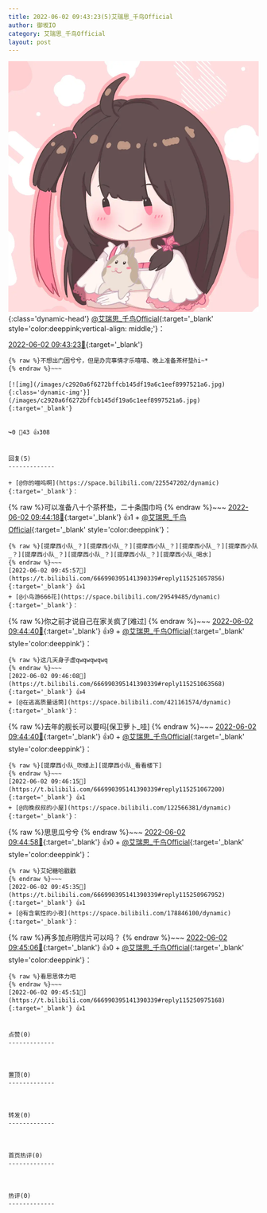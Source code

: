 ```yaml
---
title: 2022-06-02 09:43:23(5)艾瑞思_千鸟Official
author: 御坂IO
category: 艾瑞思_千鸟Official
layout: post
---
```


![img](/images/7e08840c56f251de28bdf766b647bd5fe9a5d50a.jpg){:class='dynamic-head'}
[@艾瑞思_千鸟Official](https://space.bilibili.com/1090010845/dynamic){:target='_blank' style='color:deeppink;vertical-align: middle;'}：

[2022-06-02 09:43:23🔗](https://t.bilibili.com/666990395141390339){:target='_blank'}

~~~
{% raw %}不想出门困兮兮，但是办完事情才乐嘻嘻、晚上准备茶杯垫hi~*
{% endraw %}~~~

[![img](/images/c2920a6f6272bffcb145df19a6c1eef8997521a6.jpg){:class='dynamic-img'}](/images/c2920a6f6272bffcb145df19a6c1eef8997521a6.jpg){:target='_blank'}


↪️0 💬43 👍308


回复(5)
-------------

+ [@你的喵呜啊](https://space.bilibili.com/225547202/dynamic){:target='_blank'}：
~~~
{% raw %}可以准备八十个茶杯垫，二十条围巾吗
{% endraw %}~~~
[2022-06-02 09:44:18🔗](https://t.bilibili.com/666990395141390339#reply115250772432){:target='_blank'} 👍1
    + [@艾瑞思_千鸟Official](https://space.bilibili.com/1090010845/dynamic){:target='_blank' style='color:deeppink'}：
~~~
{% raw %}[提摩西小队_？][提摩西小队_？][提摩西小队_？][提摩西小队_？][提摩西小队_？][提摩西小队_？][提摩西小队_？][提摩西小队_？][提摩西小队_喝水]
{% endraw %}~~~
[2022-06-02 09:45:57🔗](https://t.bilibili.com/666990395141390339#reply115251057856){:target='_blank'} 👍1
+ [@小鸟游666花](https://space.bilibili.com/29549485/dynamic){:target='_blank'}：
~~~
{% raw %}你之前才说自己在家关疯了[难过]
{% endraw %}~~~
[2022-06-02 09:44:40🔗](https://t.bilibili.com/666990395141390339#reply115250782928){:target='_blank'} 👍9
    + [@艾瑞思_千鸟Official](https://space.bilibili.com/1090010845/dynamic){:target='_blank' style='color:deeppink'}：
~~~
{% raw %}这几天身子虚qwqwqwqwq
{% endraw %}~~~
[2022-06-02 09:46:08🔗](https://t.bilibili.com/666990395141390339#reply115251063568){:target='_blank'} 👍4
+ [@在逃高质量话筒](https://space.bilibili.com/421161574/dynamic){:target='_blank'}：
~~~
{% raw %}去年的舰长可以要吗[保卫萝卜_哇]
{% endraw %}~~~
[2022-06-02 09:44:40🔗](https://t.bilibili.com/666990395141390339#reply115250861600){:target='_blank'} 👍0
    + [@艾瑞思_千鸟Official](https://space.bilibili.com/1090010845/dynamic){:target='_blank' style='color:deeppink'}：
~~~
{% raw %}[提摩西小队_吹楼上][提摩西小队_看看楼下]
{% endraw %}~~~
[2022-06-02 09:46:15🔗](https://t.bilibili.com/666990395141390339#reply115251067200){:target='_blank'} 👍1
+ [@向晚叔叔的小屋](https://space.bilibili.com/122566381/dynamic){:target='_blank'}：
~~~
{% raw %}思思瓜兮兮
{% endraw %}~~~
[2022-06-02 09:44:58🔗](https://t.bilibili.com/666990395141390339#reply115250891296){:target='_blank'} 👍0
    + [@艾瑞思_千鸟Official](https://space.bilibili.com/1090010845/dynamic){:target='_blank' style='color:deeppink'}：
~~~
{% raw %}艾妃糖哈戳戳
{% endraw %}~~~
[2022-06-02 09:45:35🔗](https://t.bilibili.com/666990395141390339#reply115250967952){:target='_blank'} 👍1
+ [@有含氧性的小夜](https://space.bilibili.com/178846100/dynamic){:target='_blank'}：
~~~
{% raw %}再多加点明信片可以吗？
{% endraw %}~~~
[2022-06-02 09:45:06🔗](https://t.bilibili.com/666990395141390339#reply115250895248){:target='_blank'} 👍0
    + [@艾瑞思_千鸟Official](https://space.bilibili.com/1090010845/dynamic){:target='_blank' style='color:deeppink'}：
~~~
{% raw %}看思思体力吧
{% endraw %}~~~
[2022-06-02 09:45:51🔗](https://t.bilibili.com/666990395141390339#reply115250975168){:target='_blank'} 👍1


点赞(0)
-------------



置顶(0)
-------------



转发(0)
-------------



首页热评(0)
-------------



热评(0)
-------------



